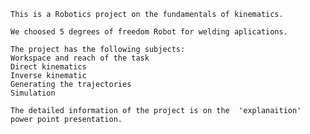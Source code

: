      
    This is a Robotics project on the fundamentals of kinematics. 

    We choosed 5 degrees of freedom Robot for welding aplications.

    The project has the following subjects:
    Workspace and reach of the task
    Direct kinematics
    Inverse kinematic
    Generating the trajectories
    Simulation
    
    The detailed information of the project is on the  'explanaition'  power point presentation.
